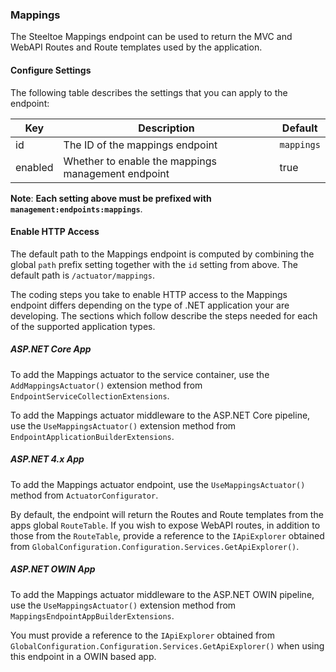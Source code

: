 ### Mappings

The Steeltoe Mappings endpoint can be used to return the MVC and WebAPI Routes and Route templates used by the application.

#### Configure Settings

The following table describes the settings that you can apply to the endpoint:

|Key|Description|Default|
|---|---|---|
|id|The ID of the mappings endpoint|`mappings`|
|enabled|Whether to enable the mappings management endpoint|true|

**Note**: **Each setting above must be prefixed with `management:endpoints:mappings`**.

#### Enable HTTP Access

The default path to the Mappings endpoint is computed by combining the global `path` prefix setting together with the `id` setting from above. The default path is  `/actuator/mappings`.

The coding steps you take to enable HTTP access to the Mappings endpoint differs depending on the type of .NET application your are developing.  The sections which follow describe the steps needed for each of the supported application types.

##### ASP.NET Core App

To add the Mappings actuator to the service container, use the `AddMappingsActuator()` extension method from `EndpointServiceCollectionExtensions`.

To add the Mappings actuator middleware to the ASP.NET Core pipeline, use the `UseMappingsActuator()` extension method from `EndpointApplicationBuilderExtensions`.

##### ASP.NET 4.x App

To add the Mappings actuator endpoint, use the `UseMappingsActuator()` method from `ActuatorConfigurator`.

By default, the endpoint will return the Routes and Route templates from the apps global `RouteTable`.  If you wish to expose WebAPI routes, in addition to those from the `RouteTable`, provide a reference to the `IApiExplorer` obtained from `GlobalConfiguration.Configuration.Services.GetApiExplorer()`.

##### ASP.NET OWIN App

To add the Mappings actuator middleware to the ASP.NET OWIN pipeline, use the `UseMappingsActuator()` extension method from `MappingsEndpointAppBuilderExtensions`.

You must provide a reference to the `IApiExplorer` obtained from `GlobalConfiguration.Configuration.Services.GetApiExplorer()` when using this endpoint in a OWIN based app.


